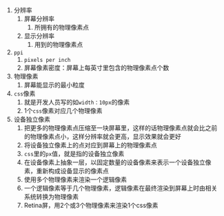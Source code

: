 1. 分辨率
   1. 屏幕分辨率
      1. 所拥有的物理像素点
   2. 显示分辨率
      1. 用到的物理像素点
2. `ppi`
   1. `pixels per inch`
   2. 屏幕像素密度：屏幕上每英寸里包含的物理像素点个数
3. 物理像素
   1. 屏幕能显示的最小粒度
4. `css`像素
   1. 就是开发人员写的如`width：10px`的像素
   2. 1个`css`像素对应几个物理像素
5. 设备独立像素
   1. 把更多的物理像素点压缩至一块屏幕里，这样的话物理像素点就会比之前的物理像素点小，这样分辨率就会更高，显示效果就会更好
   2. 将设备独立像素上的点对应到屏幕上的物理像素点
   3. `css`里的`px`值，就是指的设备独立像素
   4. 在设备像素上抽象一层，以固定数量的设备像素来表示一个设备独立像素，重新构成设备显示的像素点
   5. 使用多个物理像素来渲染一个逻辑像素
   6. 一个逻辑像素等于几个物理像素，逻辑像素在最终渲染到屏幕上时由相关系统转换为物理像素
   7. Retina屏，用2个或3个物理像素来渲染1个css像素